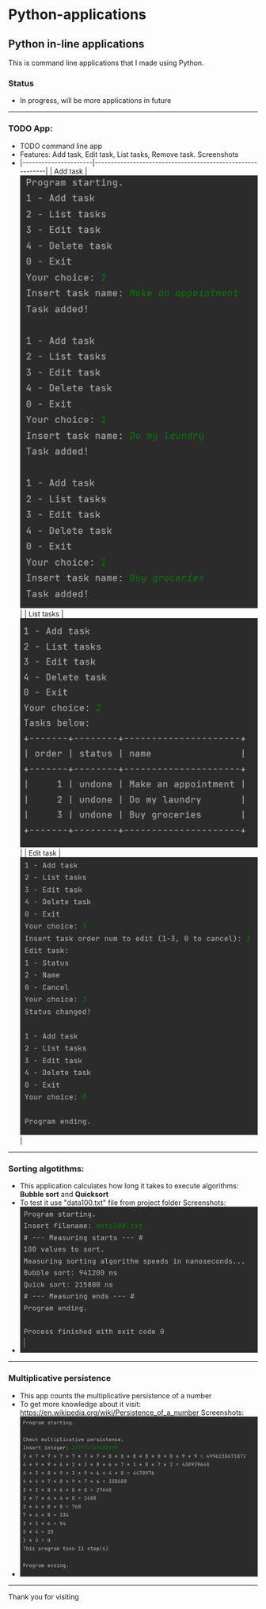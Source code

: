 # Python-applications

## Python in-line applications

This is command line applications that I made using Python.

### Status
- In progress, will be more applications in future

---

### TODO App:
- TODO command line app
- Features: Add task, Edit task, List tasks, Remove task.
Screenshots
-  |----------------------|-----------------------------------------------------------|
   | Add task             | <img src="to_do-app/screenshot_todoapp1.png" width="500"> |
   | List tasks           | <img src="to_do-app/screenshot_todoapp3.png" width="500"> |
   | Edit task            | <img src="to_do-app/screenshot_todoapp2.png" width="500"> |

---

### Sorting algotithms:
- This application calculates how long it takes to execute algorithms: **Bubble sort** and **Quicksort**
- To test it use "data100.txt" file from project folder
Screenshots:
-  <img src="sorting-algorithms/screenshot_sorting.png" width="500">

---

### Multiplicative persistence
- This app counts the multiplicative persistence of a number
- To get more knowledge about it visit: https://en.wikipedia.org/wiki/Persistence_of_a_number
Screenshots:
-  <img src="multiplicative_persistence/screenshot_mult_persist.png" width="500">

---

Thank you for visiting




   
